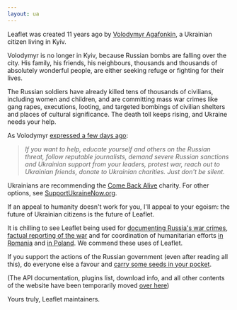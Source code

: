 ```yaml
---
layout: ua
---
```


<style>
	blockquote {
		font-style: italic;
	}
</style>

Leaflet was created 11 years ago by [Volodymyr Agafonkin](https://agafonkin.com), a Ukrainian citizen living in Kyiv.

Volodymyr is no longer in Kyiv, because Russian bombs are falling over the city. His family, his friends, his neighbours, thousands and thousands of absolutely wonderful people, are either seeking refuge or fighting for their lives.

The Russian soldiers have already killed tens of thousands of civilians, including women and children, and are committing mass war crimes like gang rapes, executions, looting, and targeted bombings of civilian shelters and places of cultural significance. The death toll keeps rising, and Ukraine needs your help.

As Volodymyr [expressed a few days ago](https://twitter.com/LeafletJS/status/1496051256409919489):

> If you want to help, educate yourself and others on the Russian threat, follow reputable journalists, demand severe Russian sanctions and Ukrainian support from your leaders, protest war, reach out to Ukrainian friends, donate to Ukrainian charities. Just don't be silent.

Ukrainians are recommending the [Come Back Alive](https://www.comebackalive.in.ua) charity. For other options, see [SupportUkraineNow.org](https://supportukrainenow.org).

If an appeal to humanity doesn't work for you, I'll appeal to your egoism: the future of Ukrainian citizens is the future of Leaflet.

It is chilling to see Leaflet being used for [documenting Russia's war crimes](https://ukraine.bellingcat.com/), [factual reporting of the war](https://liveuamap.com/) and for coordination of humanitarian efforts [in Romania](https://refugees.ro/) and [in Poland](https://dopomoha.pl/). We commend these uses of Leaflet.

If you support the actions of the Russian government (even after reading all this), do everyone else a favour and [carry some seeds in your pocket](https://www.theguardian.com/world/video/2022/feb/25/ukrainian-woman-sunflower-seeds-russian-soldiers-video).

<p class="quiet">(The API documentation, plugins list, download info, and all other contents of the website have been temporarily moved <a href="SlavaUkraini/">over here</a>)</p>

Yours truly,
Leaflet maintainers.

<script>
	var referrer = document.referrer;
	var host = window.location.host + '/';
	if (referrer && referrer.indexOf(host) > -1) {
		var url = referrer.split(host);
		var target = url[1];
		if (target) {
			var link = document.querySelector('a[href="SlavaUkraini/"]');
			link.href = 'https://leafletjs.com/SlavaUkraini/' + target;
		}
	}
</script>
